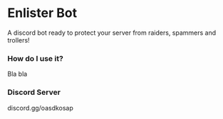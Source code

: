 # Enlister Bot
A discord bot ready to protect your server from raiders, spammers and trollers!
### How do I use it?
Bla bla
### Discord Server
discord.gg/oasdkosap
